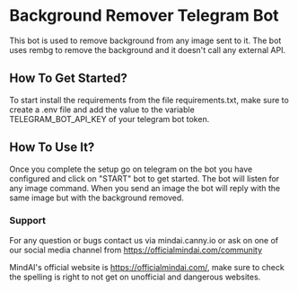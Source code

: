 # Background Remover Telegram Bot

This bot is used to remove background from any image sent to it.
The bot uses rembg to remove the background and it doesn't call any external API.


## How To Get Started? 
To start install the requirements from the file requirements.txt, make sure to create a .env file and add the value to the variable TELEGRAM_BOT_API_KEY
of your telegram bot token.


## How To Use It?
Once you complete the setup go on telegram on the bot you have configured and click on "START" bot to get started. The bot will listen for any image command. When you send an image the bot will reply with the same image but with the background removed.

### Support
For any question or bugs contact us via mindai.canny.io or ask on one of our social media channel from https://officialmindai.com/community

MindAI's official website is https://officialmindai.com/, make sure to check the spelling is right to not get on unofficial and dangerous websites.



